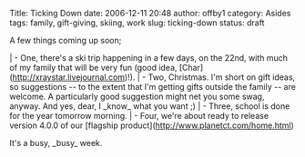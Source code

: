 Title: Ticking Down
date: 2006-12-11 20:48
author: offby1
category: Asides
tags: family, gift-giving, skiing, work
slug: ticking-down
status: draft

A few things coming up soon;

| - One, there\'s a ski trip happening in a few days, on the 22nd, with much of my family that will be very fun (good idea, \[Char\](<http://xraystar.livejournal.com>)!).
| - Two, Christmas. I\'m short on gift ideas, so suggestions \-- to the extent that I\'m getting gifts outside the family \-- are welcome. A particularly good suggestion might net you some swag, anyway. And yes, dear, I \_know\_ what you want ;)
| - Three, school is done for the year tomorrow morning.
| - Four, we\'re about ready to release version 4.0.0 of our \[flagship product\](<http://www.planetct.com/home.html>)

It\'s a busy, \_busy\_ week.
